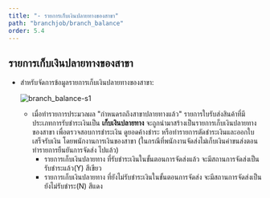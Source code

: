 ```yaml
---
title: "- รายการเก็บเงินปลายทางของสาขา"
path: "branchjob/branch_balance"
order: 5.4
---
```


## รายการเก็บเงินปลายทางของสาขา

-   สำหรับจัดการข้อมูลรายการเก็บเงินปลายทางของสาขา:
    
    ![branch_balance-s1](/images/documents/branch_balance_s1.jpeg)

    -   เมื่อทำรายการประมวลผล "กำหนดรถถึงสาขาปลายทางแล้ว" รายการใบรับส่งสินค้าที่มีประเภทการรับชำระเงินเป็น **เก็บเงินปลายทาง** จะถูกนำมาสร้างเป็นรายการเก็บเงินปลายทางของสาขา เพื่อตรวจสอบการชำระเงิน ดูยอดค้างชำระ หรือทำรายการตัดชำระเงินและออกใบเสร็จรับเงิน โดยพนักงานการเงินของสาขา (ในกรณีที่พนักงานจัดส่งไม่เก็บเงินค่าขนส่งตอนทำรายการยืนยันการจัดส่ง ไปแล้ว) 
        -   รายการเก็บเงินปลายทาง ที่รับชำระเงินในขั้นตอนการจัดส่งแล้ว จะมีสถานการจัดส่งเป็น รับชำระแล้ว(Y) สีเขียว 
        -   รายการเก็บเงินปลายทาง ที่ยังไม่รับชำระเงินในขั้นตอนการจัดส่ง จะมีสถานการจัดส่งเป็น ยังไม่รับชำระ(N) สีแดง
      

